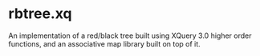 # rbtree.xq

An implementation of a red/black tree built using XQuery 3.0 higher order
functions, and an associative map library built on top of it.
